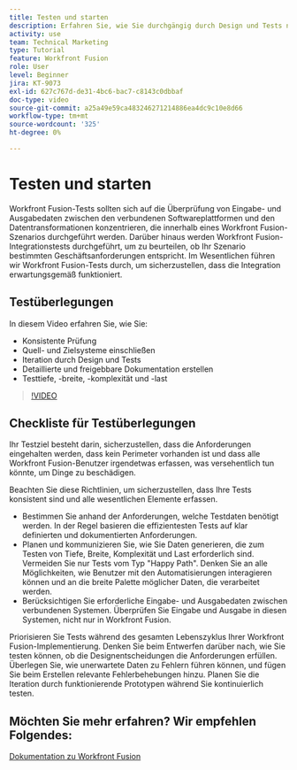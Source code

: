 ```yaml
---
title: Testen und starten
description: Erfahren Sie, wie Sie durchgängig durch Design und Tests navigieren und detaillierte und freigebbare Dokumentation erstellen, wenn Sie [!DNL Adobe Workfront Fusion].
activity: use
team: Technical Marketing
type: Tutorial
feature: Workfront Fusion
role: User
level: Beginner
jira: KT-9073
exl-id: 627c767d-de31-4bc6-bac7-c8143c0dbbaf
doc-type: video
source-git-commit: a25a49e59ca483246271214886ea4dc9c10e8d66
workflow-type: tm+mt
source-wordcount: '325'
ht-degree: 0%

---
```


# Testen und starten

Workfront Fusion-Tests sollten sich auf die Überprüfung von Eingabe- und Ausgabedaten zwischen den verbundenen Softwareplattformen und den Datentransformationen konzentrieren, die innerhalb eines Workfront Fusion-Szenarios durchgeführt werden. Darüber hinaus werden Workfront Fusion-Integrationstests durchgeführt, um zu beurteilen, ob Ihr Szenario bestimmten Geschäftsanforderungen entspricht. Im Wesentlichen führen wir Workfront Fusion-Tests durch, um sicherzustellen, dass die Integration erwartungsgemäß funktioniert.

## Testüberlegungen

In diesem Video erfahren Sie, wie Sie:

* Konsistente Prüfung
* Quell- und Zielsysteme einschließen
* Iteration durch Design und Tests
* Detaillierte und freigebbare Dokumentation erstellen
* Testtiefe, -breite, -komplexität und -last

>[!VIDEO](https://video.tv.adobe.com/v/335315/?quality=12&learn=on)

## Checkliste für Testüberlegungen

Ihr Testziel besteht darin, sicherzustellen, dass die Anforderungen eingehalten werden, dass kein Perimeter vorhanden ist und dass alle Workfront Fusion-Benutzer irgendetwas erfassen, was versehentlich tun könnte, um Dinge zu beschädigen.

Beachten Sie diese Richtlinien, um sicherzustellen, dass Ihre Tests konsistent sind und alle wesentlichen Elemente erfassen.

* Bestimmen Sie anhand der Anforderungen, welche Testdaten benötigt werden. In der Regel basieren die effizientesten Tests auf klar definierten und dokumentierten Anforderungen.
* Planen und kommunizieren Sie, wie Sie Daten generieren, die zum Testen von Tiefe, Breite, Komplexität und Last erforderlich sind. Vermeiden Sie nur Tests vom Typ &quot;Happy Path&quot;. Denken Sie an alle Möglichkeiten, wie Benutzer mit den Automatisierungen interagieren können und an die breite Palette möglicher Daten, die verarbeitet werden.
* Berücksichtigen Sie erforderliche Eingabe- und Ausgabedaten zwischen verbundenen Systemen. Überprüfen Sie Eingabe und Ausgabe in diesen Systemen, nicht nur in Workfront Fusion.

Priorisieren Sie Tests während des gesamten Lebenszyklus Ihrer Workfront Fusion-Implementierung. Denken Sie beim Entwerfen darüber nach, wie Sie testen können, ob die Designentscheidungen die Anforderungen erfüllen. Überlegen Sie, wie unerwartete Daten zu Fehlern führen können, und fügen Sie beim Erstellen relevante Fehlerbehebungen hinzu. Planen Sie die Iteration durch funktionierende Prototypen während Sie kontinuierlich testen.

## Möchten Sie mehr erfahren? Wir empfehlen Folgendes:

[Dokumentation zu Workfront Fusion](https://experienceleague.adobe.com/docs/workfront/using/adobe-workfront-fusion/workfront-fusion-2.html?lang=en)
